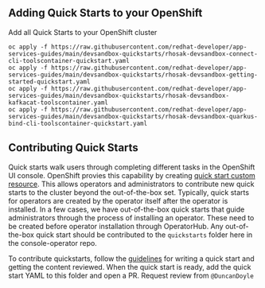 ## Adding Quick Starts to your OpenShift

Add all Quick Starts to your OpenShift cluster
```
oc apply -f https://raw.githubusercontent.com/redhat-developer/app-services-guides/main/devsandbox-quickstarts/rhosak-devsandbox-connect-cli-toolscontainer-quickstart.yaml
oc apply -f https://raw.githubusercontent.com/redhat-developer/app-services-guides/main/devsandbox-quickstarts/rhosak-devsandbox-getting-started-quickstart.yaml
oc apply -f https://raw.githubusercontent.com/redhat-developer/app-services-guides/main/devsandbox-quickstarts/rhosak-devsandbox-kafkacat-toolscontainer.yaml
oc apply -f https://raw.githubusercontent.com/redhat-developer/app-services-guides/main/devsandbox-quickstarts/rhosak-devsandbox-quarkus-bind-cli-toolscontainer-quickstart.yaml
```

## Contributing Quick Starts

Quick starts walk users through completing different tasks in the OpenShift UI console. 
OpenShift provies this capability by creating 
[quick start custom resource](https://github.com/openshift/enhancements/blob/master/enhancements/console/quick-starts.md).
This allows operators and administrators to contribute new quick starts to the
cluster beyond the out-of-the-box set. Typically, quick starts for operators are
created by the operator itself after the operator is installed. In a few cases,
we have out-of-the-box quick starts that guide administrators through the
process of installing an operator. These need to be created before operator
installation through OperatorHub. Any out-of-the-box quick start should be
contributed to the `quickstarts` folder here in the console-operator repo.

To contribute quickstarts, follow the
[guidelines](http://openshift.github.io/openshift-origin-design/conventions/documentation/quick-starts.html)
for writing a quick start and getting the content reviewed. When the
quick start is ready, add the quick start YAML to this folder and open a PR.
Request review from `@DuncanDoyle` 

